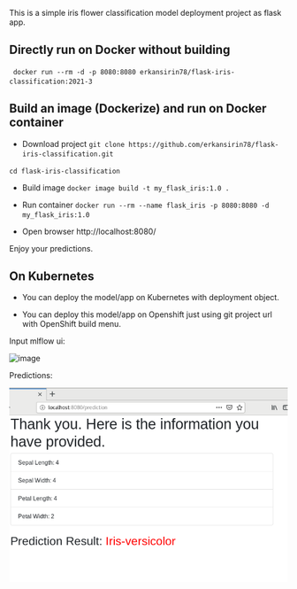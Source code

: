 This is a simple iris flower classification model deployment project as flask app.

## Directly run on Docker without building

`  docker run --rm -d -p 8080:8080 erkansirin78/flask-iris-classification:2021-3 `

## Build an image (Dockerize) and run on Docker container
- Download project
` git clone https://github.com/erkansirin78/flask-iris-classification.git ` 

` cd flask-iris-classification `

- Build image 
` docker image build -t my_flask_iris:1.0 . ` 

- Run container 
` docker run --rm --name flask_iris -p 8080:8080 -d my_flask_iris:1.0 ` 

- Open browser http://localhost:8080/

Enjoy your predictions.

## On Kubernetes
- You can deploy the model/app on Kubernetes with deployment object.

- You can deploy this model/app on Openshift just using git project url with OpenShift build menu.

Input mlflow ui:

![image](https://user-images.githubusercontent.com/96828026/167298299-9097b39c-248d-46f9-8c76-ede121c0a886.png)


Predictions:

![Predictions](images/prediction_result.png "Predictions")

